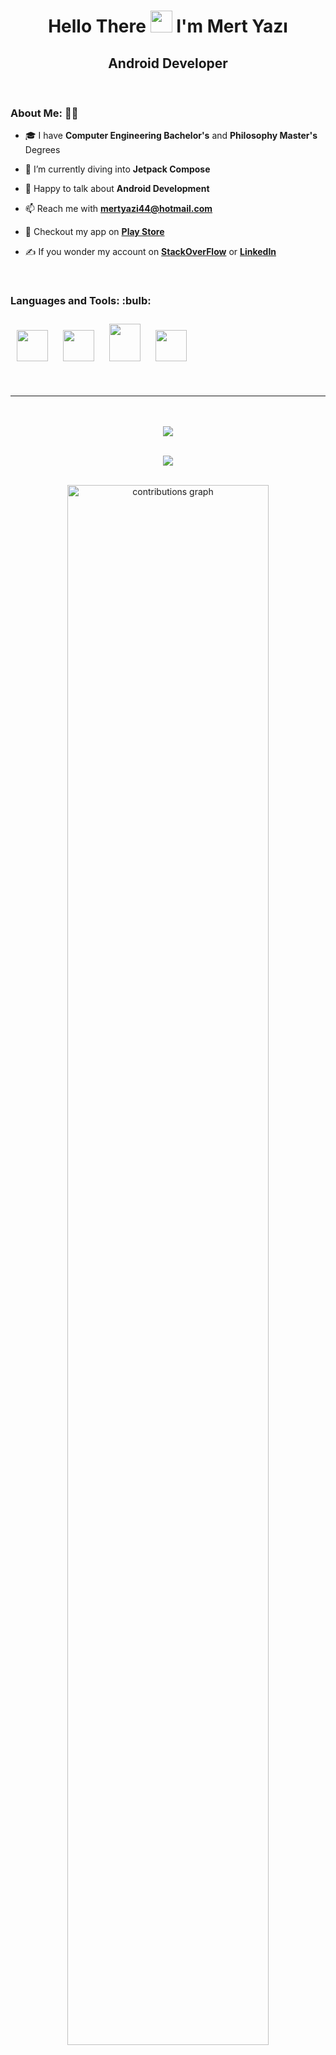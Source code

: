 <h1 align="center">Hello There <img src="https://media.giphy.com/media/hvRJCLFzcasrR4ia7z/giphy.gif" width="35"> I'm Mert Yazı</h1>
<h2 align="center">Android Developer</h2>

&nbsp;
&nbsp;

### About Me: 🙋‍♂️
- 🎓 I have **Computer Engineering Bachelor's** and **Philosophy Master's** Degrees

- 🌱 I’m currently diving into **Jetpack Compose**

- 💭 Happy to talk about **Android Development**

- 📫 Reach me with **mertyazi44@hotmail.com**

- 🎯 Checkout my app on <a href="https://play.google.com/store/apps/details?id=com.mertyazi.questionme" target="_blank">**Play Store**</a>

- ✍️ If you wonder my account on <a href="https://stackoverflow.com/users/4058604/mert" target="_blank">**StackOverFlow**</a> or <a href="https://www.linkedin.com/in/mertyazi/" target="_blank">**LinkedIn**</a>

&nbsp;

<p align="left"> 
<h3> Languages and Tools: :bulb: </h3>
</p>

<div align="left">
<img width="50" height="50" hspace="10" vspace="10" src="https://upload.wikimedia.org/wikipedia/commons/thumb/6/64/Android_logo_2019_%28stacked%29.svg/1031px-Android_logo_2019_%28stacked%29.svg.png?20210331145341"/>
<img width="50" height="50" hspace="10" vspace="10" src="https://upload.wikimedia.org/wikipedia/commons/thumb/0/06/Kotlin_Icon.svg/768px-Kotlin_Icon.svg.png?20171012085709"/>
<img width="50" height="60" hspace="10" vspace="10" src="https://www.vectorlogo.zone/logos/java/java-icon.svg"/>
<img width="50" height="50" hspace="10" vspace="10" src="https://www.vectorlogo.zone/logos/git-scm/git-scm-icon.svg"/>
</div>

&nbsp;

<hr>
  
<div>
    <p align="center"> 
      <br> <br> 
      <img src="https://komarev.com/ghpvc/?username=MertYazi&label=PROFILE+VIEWS&color=ff3d67" /> 
    </p> 
  
<p align="center"> 
  <br>
  <img src="https://github-readme-streak-stats.herokuapp.com/?user=MertYazi&theme=dracula"/>
  <br> <br>
  
 <p align="center">
<img width="80%" alt="contributions graph" src="https://github-readme-activity-graph.vercel.app/graph?username=MertYazi&theme=dracula" />
 </p>

&nbsp;

<div align="center">
<table>
  <tr>
<td>
  <img src="https://github-readme-stats.vercel.app/api?username=MertYazi&include_all_commits=true&count_private=true&show_icons=true&line_height=20&theme=dracula" alt="Mert Yazı" />
<td><img src="https://github-readme-stats.vercel.app/api/top-langs?username=MertYazi&show_icons=true&locale=en&layout=compact&theme=dracula" alt="Mert Yazı" /></td>
  </tr>
</table>  
</div>
<br>  <br>

<div>
  <p align="center"> 
      <img width=500 src="https://github-profile-trophy.vercel.app/?username=MertYazi&theme=dracula&column=4&margin-w=20&margin-h=20"/>
</div> 
</div>

